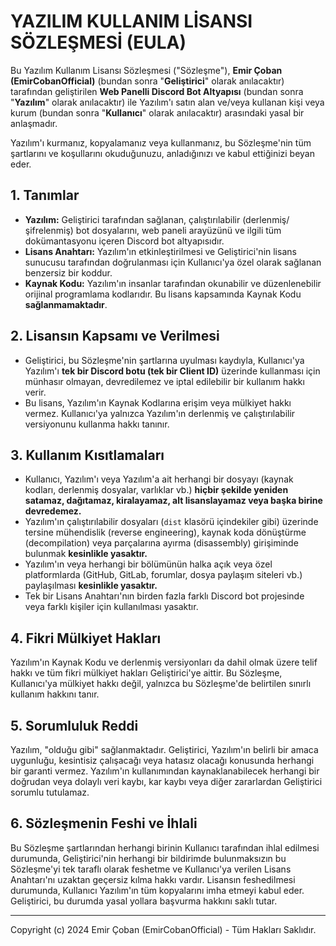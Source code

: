 # YAZILIM KULLANIM LİSANSI SÖZLEŞMESİ (EULA)

Bu Yazılım Kullanım Lisansı Sözleşmesi ("Sözleşme"), **Emir Çoban (EmirCobanOfficial)** (bundan sonra "**Geliştirici**" olarak anılacaktır) tarafından geliştirilen **Web Panelli Discord Bot Altyapısı** (bundan sonra "**Yazılım**" olarak anılacaktır) ile Yazılım'ı satın alan ve/veya kullanan kişi veya kurum (bundan sonra "**Kullanıcı**" olarak anılacaktır) arasındaki yasal bir anlaşmadır.

Yazılım'ı kurmanız, kopyalamanız veya kullanmanız, bu Sözleşme'nin tüm şartlarını ve koşullarını okuduğunuzu, anladığınızı ve kabul ettiğinizi beyan eder.

## 1. Tanımlar

*   **Yazılım:** Geliştirici tarafından sağlanan, çalıştırılabilir (derlenmiş/şifrelenmiş) bot dosyalarını, web paneli arayüzünü ve ilgili tüm dokümantasyonu içeren Discord bot altyapısıdır.
*   **Lisans Anahtarı:** Yazılım'ın etkinleştirilmesi ve Geliştirici'nin lisans sunucusu tarafından doğrulanması için Kullanıcı'ya özel olarak sağlanan benzersiz bir koddur.
*   **Kaynak Kodu:** Yazılım'ın insanlar tarafından okunabilir ve düzenlenebilir orijinal programlama kodlarıdır. Bu lisans kapsamında Kaynak Kodu **sağlanmamaktadır**.

## 2. Lisansın Kapsamı ve Verilmesi

*   Geliştirici, bu Sözleşme'nin şartlarına uyulması kaydıyla, Kullanıcı'ya Yazılım'ı **tek bir Discord botu (tek bir Client ID)** üzerinde kullanması için münhasır olmayan, devredilemez ve iptal edilebilir bir kullanım hakkı verir.
*   Bu lisans, Yazılım'ın Kaynak Kodlarına erişim veya mülkiyet hakkı vermez. Kullanıcı'ya yalnızca Yazılım'ın derlenmiş ve çalıştırılabilir versiyonunu kullanma hakkı tanınır.

## 3. Kullanım Kısıtlamaları

*   Kullanıcı, Yazılım'ı veya Yazılım'a ait herhangi bir dosyayı (kaynak kodları, derlenmiş dosyalar, varlıklar vb.) **hiçbir şekilde yeniden satamaz, dağıtamaz, kiralayamaz, alt lisanslayamaz veya başka birine devredemez.**
*   Yazılım'ın çalıştırılabilir dosyaları (`dist` klasörü içindekiler gibi) üzerinde tersine mühendislik (reverse engineering), kaynak koda dönüştürme (decompilation) veya parçalarına ayırma (disassembly) girişiminde bulunmak **kesinlikle yasaktır.**
*   Yazılım'ın veya herhangi bir bölümünün halka açık veya özel platformlarda (GitHub, GitLab, forumlar, dosya paylaşım siteleri vb.) paylaşılması **kesinlikle yasaktır.**
*   Tek bir Lisans Anahtarı'nın birden fazla farklı Discord bot projesinde veya farklı kişiler için kullanılması yasaktır.

## 4. Fikri Mülkiyet Hakları

Yazılım'ın Kaynak Kodu ve derlenmiş versiyonları da dahil olmak üzere telif hakkı ve tüm fikri mülkiyet hakları Geliştirici'ye aittir. Bu Sözleşme, Kullanıcı'ya mülkiyet hakkı değil, yalnızca bu Sözleşme'de belirtilen sınırlı kullanım hakkını tanır.

## 5. Sorumluluk Reddi

Yazılım, "olduğu gibi" sağlanmaktadır. Geliştirici, Yazılım'ın belirli bir amaca uygunluğu, kesintisiz çalışacağı veya hatasız olacağı konusunda herhangi bir garanti vermez. Yazılım'ın kullanımından kaynaklanabilecek herhangi bir doğrudan veya dolaylı veri kaybı, kar kaybı veya diğer zararlardan Geliştirici sorumlu tutulamaz.

## 6. Sözleşmenin Feshi ve İhlali

Bu Sözleşme şartlarından herhangi birinin Kullanıcı tarafından ihlal edilmesi durumunda, Geliştirici'nin herhangi bir bildirimde bulunmaksızın bu Sözleşme'yi tek taraflı olarak feshetme ve Kullanıcı'ya verilen Lisans Anahtarı'nı uzaktan geçersiz kılma hakkı vardır. Lisansın feshedilmesi durumunda, Kullanıcı Yazılım'ın tüm kopyalarını imha etmeyi kabul eder. Geliştirici, bu durumda yasal yollara başvurma hakkını saklı tutar.

---
Copyright (c) 2024 Emir Çoban (EmirCobanOfficial) - Tüm Hakları Saklıdır.